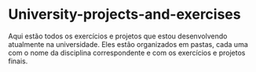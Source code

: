 # University-projects-and-exercises
Aqui estão todos os exercícios e projetos que estou desenvolvendo atualmente na universidade. Eles estão organizados em pastas, cada uma com o nome da disciplina correspondente e com os exercícios e projetos finais.
